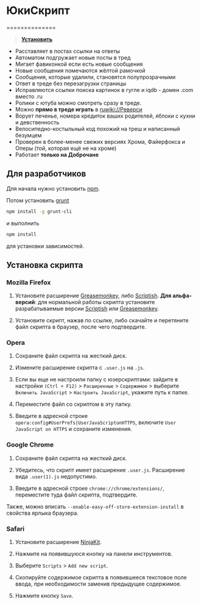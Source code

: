 # ЮкиСкрипт
==============
> **[Установить](https://raw.github.com/lain-dono/yukiscript/master/yukiscript.user.js)**

- Расставляет в постах ссылки на ответы
- Автоматом подгружает новые посты в тред
- Мигает фавиконкой если есть новые сообщения
- Новые сообщения помечаются жёлтой рамочкой
- Сообщения, которые удалили, становятся полупрозрачными
- Ответ в треде без перезагрузки страницы
- Исправляются ссылки поиска картинок в гугле и iqdb - домен .com вместо .ru
- Ролики с ютуба можно смотреть сразу в треде.
- Можно **прямо в треде играть** в [ruwiki://Реверси](https://ru.wikipedia.org/wiki/%D0%A0%D0%B5%D0%B2%D0%B5%D1%80%D1%81%D0%B8)
- Ворует печенье, номера кредиток ваших родителей, яблоки с кухни и девственность
- Велосипедно-костыльный код похожий на треш и написанный безумцем
- Проверен в более-менее свежих версиях Хрома, Файерфокса и Оперы (той, которая ещё не на хроме)
- Работает **только на Доброчане**

## Для разработчиков
Для начала нужно установить [npm](https://npmjs.org/).

Потом установить [grunt](http://gruntjs.com/)

```sh
npm install -g grunt-cli
```
и выполнить

```sh
npm install
```
для установки зависимостей.

## Установка скрипта

### Mozilla Firefox

1. Установите расширение [Greasemonkey](https://addons.mozilla.org/firefox/addon/greasemonkey/), либо [Scriptish](https://addons.mozilla.org/firefox/addon/scriptish/). **Для альфа-версий**: для нормальной работы скрипта установите разрабатываемые версии [Scriptish](https://github.com/scriptish/scriptish-nightlies/downloads) или [Greasemonkey](https://arantius.com/misc/gm-nightly/).

2. Установите скрипт, нажав по ссылке, либо скачайте и перетяните файл скрипта в браузер, после чего подтвердите.

### Opera

1. Сохраните файл скрипта на жесткий диск.

2. Измените расширение скрипта с `.user.js` на `.js`.

3. Если вы еще не настроили папку с юзерскриптами: зайдите в настройки `(Ctrl + F12)` > `Расширенные` > `Содержимое` > выберите `Включить JavaScript` > `Настроить JavaScript`, укажите путь к папке.

4. Переместите файл со скриптом в эту папку.

5. Введите в адресной строке `opera:config#UserPrefs|UserJavaScriptonHTTPS`, включите `User JavaScript on HTTPS` и сохраните изменения.

### Google Chrome

1. Сохраните файл скрипта на жесткий диск.

2. Убедитесь, что скрипт имеет расширение `.user.js`. Расширение вида `.user(1).js` недопустимо.

3. Введите в адресной строке `chrome://chrome/extensions/`, переместите туда файл скрипта, подтвердите.

Также, можно вписать `--enable-easy-off-store-extension-install` в свойства ярлыка браузера.

### Safari

1. Установите расширение [NinjaKit](http://ss-o.net/safari/extension/NinjaKit.safariextz).

2. Нажмите на появившуюся кнопку на панели инструментов.

3. Выберите `Scripts` > `Add new script`.

4. Скопируйте содержимое скрипта в появившееся текстовое поле ввода, при необходимости заменив предыдущее содержимое.

5. Нажмите кнопку `Save`.
